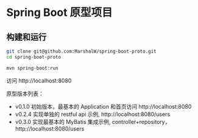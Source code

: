 # Spring Boot 原型项目

## 构建和运行

```bash
git clone git@github.com:MarshalW/spring-boot-proto.git
cd spring-boot-proto

mvn spring-boot:run
```

访问 http://localhost:8080

原型版本列表：

- v0.1.0 初始版本，最基本的 Application 和首页访问 http://localhost:8080
- v0.2.4 实现单独的 restful api 示例, http://localhost:8080/users
- v0.3.0 实现最基本的 MyBatis 集成示例, controller+repository，http://localhost:8080/users
